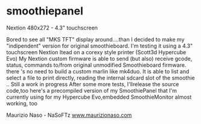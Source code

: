 # smoothiepanel
Nextion 480x272 - 4.3" touchscreen

Bored to see all "MKS TFT" display around....than I decided to make my "indipendent" version for original smoothieboard.
I'm testing it using a 4.3" touchscreen Nextion Itead on a corexy style printer (Scott3d Hypercube Evo)
My Nextion custom firmware is able to send (but also) receive gcode, status, commands to/from original unmodified Smoothieboard firmware.
there 's no need to build a custom marlin like mk4duo.
It is able to list and select a file to print directly, reading the internal sdcard slot of the smoothie ..
Still a work in progress
After some more tests, I'llrelease the source code,too
here's a precompiled version of my SmoothiePanel that I'm currently using for my Hypercube Evo,embedded SmoothieMonitor almost working, too

Maurizio Naso - NaSoFTz
www.maurizionaso.com
